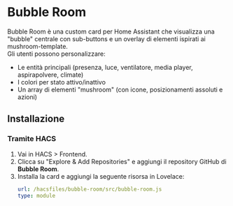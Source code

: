 # Bubble Room

Bubble Room è una custom card per Home Assistant che visualizza una "bubble" centrale con sub-buttons e un overlay di elementi ispirati ai mushroom-template.  
Gli utenti possono personalizzare:
- Le entità principali (presenza, luce, ventilatore, media player, aspirapolvere, climate)
- I colori per stato attivo/inattivo
- Un array di elementi "mushroom" (con icone, posizionamenti assoluti e azioni)

## Installazione

### Tramite HACS
1. Vai in HACS > Frontend.
2. Clicca su "Explore & Add Repositories" e aggiungi il repository GitHub di **Bubble Room**.
3. Installa la card e aggiungi la seguente risorsa in Lovelace:
   ```yaml
   url: /hacsfiles/bubble-room/src/bubble-room.js
   type: module

